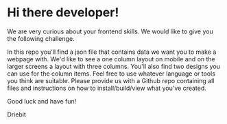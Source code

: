# Hi there developer!

We are very curious about your frontend skills. We would like to give you the following challenge.

In this repo you'll find a json file that contains data we want you to make a webpage with. We'd like to see a one column layout on mobile and on the larger screens a layout with three columns. You'll also find two designs you can use for the column items. Feel free to use whatever language or tools you think are suitable. Please provide us with a Github repo containing all files and instructions on how to install/build/view what you've created.

Good luck and have fun!

Driebit

